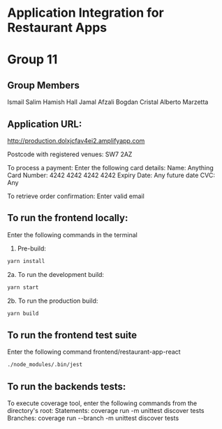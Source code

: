 # Application Integration for Restaurant Apps
# Group 11
## Group Members
Ismail Salim
Hamish Hall
Jamal Afzali
Bogdan Cristal
Alberto Marzetta

## Application URL:
http://production.dolxjcfav4ei2.amplifyapp.com

Postcode with registered venues:
SW7 2AZ

To process a payment:
Enter the following card details:
Name: Anything
Card Number: 4242 4242 4242 4242
Expiry Date: Any future date
CVC: Any

To retrieve order confirmation:
Enter valid email

## To run the frontend locally:
Enter the following commands in the terminal

1. Pre-build: 
```bash
yarn install
```

2a. To run the development build:
```bash
yarn start
```

2b. To run the production build:
```bash
yarn build
```

## To run the frontend test suite
Enter the following command frontend/restaurant-app-react
```bash
./node_modules/.bin/jest
```

## To run the backends tests:
To execute coverage tool, enter the following commands from the directory's root:
Statements: coverage run -m unittest discover tests
Branches: coverage run --branch -m unittest discover tests
